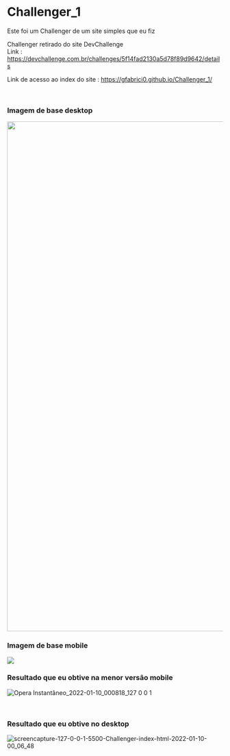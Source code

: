 # Challenger_1
Este foi um Challenger de um site simples que eu fiz

Challenger retirado do site DevChallenge <br>
Link : https://devchallenge.com.br/challenges/5f14fad2130a5d78f89d9642/details <br>

Link de acesso ao index do site : https://gfabrici0.github.io/Challenger_1/

<br>

### Imagem de base desktop
<img style=" width: 720px ; height: 1190px" src="https://user-images.githubusercontent.com/95265635/148714270-3087a741-f10f-41d1-b801-5378d2e9edc4.png">

<br>

### Imagem de base mobile
<img src="https://user-images.githubusercontent.com/95265635/148714274-00b778a6-a1db-4377-bcde-d092afe082c4.png">

### Resultado que eu obtive na menor versão mobile
![Opera Instantâneo_2022-01-10_000818_127 0 0 1](https://user-images.githubusercontent.com/95265635/148714598-83693950-7849-4be6-9086-3b9c5e6c789a.png)

<br>

### Resultado que eu obtive no desktop
![screencapture-127-0-0-1-5500-Challenger-index-html-2022-01-10-00_06_48](https://user-images.githubusercontent.com/95265635/148714605-d283a7ac-aaea-43c0-99e5-ad3be8e3c67f.png)


